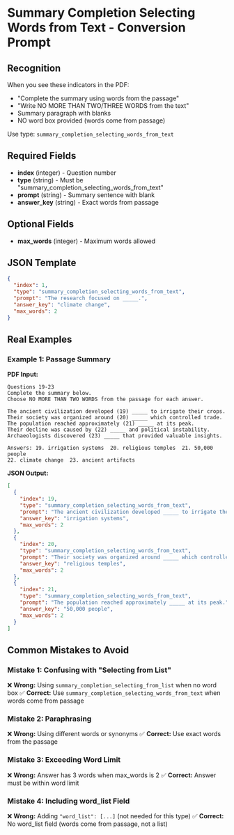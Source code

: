 # Summary Completion Selecting Words from Text - Conversion Prompt

## Recognition
When you see these indicators in the PDF:
- "Complete the summary using words from the passage"
- "Write NO MORE THAN TWO/THREE WORDS from the text"
- Summary paragraph with blanks
- NO word box provided (words come from passage)

Use type: `summary_completion_selecting_words_from_text`

## Required Fields
- **index** (integer) - Question number
- **type** (string) - Must be "summary_completion_selecting_words_from_text"
- **prompt** (string) - Summary sentence with blank
- **answer_key** (string) - Exact words from passage

## Optional Fields
- **max_words** (integer) - Maximum words allowed

## JSON Template
```json
{
  "index": 1,
  "type": "summary_completion_selecting_words_from_text",
  "prompt": "The research focused on _____.",
  "answer_key": "climate change",
  "max_words": 2
}
```

## Real Examples

### Example 1: Passage Summary
**PDF Input:**
```
Questions 19-23
Complete the summary below.
Choose NO MORE THAN TWO WORDS from the passage for each answer.

The ancient civilization developed (19) _____ to irrigate their crops.
Their society was organized around (20) _____ which controlled trade.
The population reached approximately (21) _____ at its peak.
Their decline was caused by (22) _____ and political instability.
Archaeologists discovered (23) _____ that provided valuable insights.

Answers: 19. irrigation systems  20. religious temples  21. 50,000 people  
22. climate change  23. ancient artifacts
```

**JSON Output:**
```json
[
  {
    "index": 19,
    "type": "summary_completion_selecting_words_from_text",
    "prompt": "The ancient civilization developed _____ to irrigate their crops.",
    "answer_key": "irrigation systems",
    "max_words": 2
  },
  {
    "index": 20,
    "type": "summary_completion_selecting_words_from_text",
    "prompt": "Their society was organized around _____ which controlled trade.",
    "answer_key": "religious temples",
    "max_words": 2
  },
  {
    "index": 21,
    "type": "summary_completion_selecting_words_from_text",
    "prompt": "The population reached approximately _____ at its peak.",
    "answer_key": "50,000 people",
    "max_words": 2
  }
]
```

## Common Mistakes to Avoid

### Mistake 1: Confusing with "Selecting from List"
❌ **Wrong:** Using `summary_completion_selecting_from_list` when no word box
✅ **Correct:** Use `summary_completion_selecting_words_from_text` when words come from passage

### Mistake 2: Paraphrasing
❌ **Wrong:** Using different words or synonyms
✅ **Correct:** Use exact words from the passage

### Mistake 3: Exceeding Word Limit
❌ **Wrong:** Answer has 3 words when max_words is 2
✅ **Correct:** Answer must be within word limit

### Mistake 4: Including word_list Field
❌ **Wrong:** Adding `"word_list": [...]` (not needed for this type)
✅ **Correct:** No word_list field (words come from passage, not a list)
